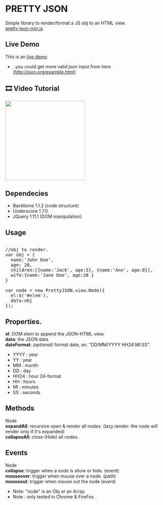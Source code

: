 PRETTY JSON 
== 

Simple library to render/format a JS obj to an HTML view.
<br/>
[pretty-json-min.js](http://warfares.github.io/pretty-json/pretty-json-min.js)

Live Demo 
--
This is an [live demo](http://warfares.github.io/pretty-json/)
* ..you could get more valid json input from here (http://json.org/example.html)

## :film_strip: Video Tutorial 

 [<img src="https://img.youtube.com/vi/Wmt0U634Weo/0.jpg" width="250">](https://youtu.be/Wmt0U634Weo)
 
Dependecies
--
* Backbone 1.1.2 (code structure) 
* Underscore 1.7.0 
* JQuery 1.11.1 (DOM manipulation)

Usage
--
<pre>

//obj to render.
var obj = {
  name:'John Doe',
  age: 20,
  children:[{name:'Jack', age:5}, {name:'Ann', age:8}],
  wife:{name:'Jane Doe', age:28 }
}

var node = new PrettyJSON.view.Node({
  el:$('#elem'),
  data:obj
});
</pre>

Properties.
--
<b>el</b>: DOM elem to append the JSON-HTML view.
<br/>
<b>data</b>: the JSON data.
<br/>
<b>dateFormat</b>: <em>(optional)</em> format date, ex: "DD/MM/YYYY HH24:MI:SS". 
  - YYYY : year
  - YY : year
  - MM : month
  - DD : day
  - HH24 : hour 24-format
  - HH : hours
  - MI : minutes
  - SS : seconds

Methods
--
Node
<br/>
<b>expandAll</b>: recursive open & render all nodes. (lazy render: the node will render only if it's expanded)
<br/>
<b>collapseAll</b>: close (Hide) all nodes.

Events
--
Node
<br/>
<b>collapse</b>: trigger when a node is show or hide. (event)
<br/>
<b>mouseover</b>: trigger when mouse over a node. (path)
<br/>
<b>mouseout</b>: trigger when mouse out the node (event)

* Note: "node" is an Obj or an Array.
* Note : only tested in Chrome & FireFox.
